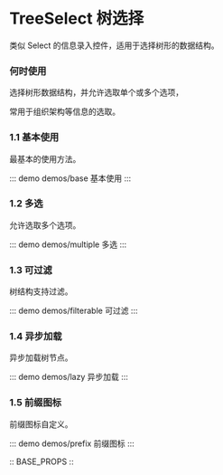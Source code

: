 # TreeSelect 树选择

类似 Select 的信息录入控件，适用于选择树形的数据结构。

### 何时使用

选择树形数据结构，并允许选取单个或多个选项，

常用于组织架构等信息的选取。

### 1.1 基本使用

最基本的使用方法。

::: demo demos/base 基本使用
:::

### 1.2 多选

允许选取多个选项。

::: demo demos/multiple 多选
:::

### 1.3 可过滤

树结构支持过滤。

::: demo demos/filterable 可过滤
:::

### 1.4 异步加载

异步加载树节点。

::: demo demos/lazy 异步加载
:::

### 1.5 前缀图标

前缀图标自定义。

::: demo demos/prefix 前缀图标
:::

:: BASE_PROPS ::